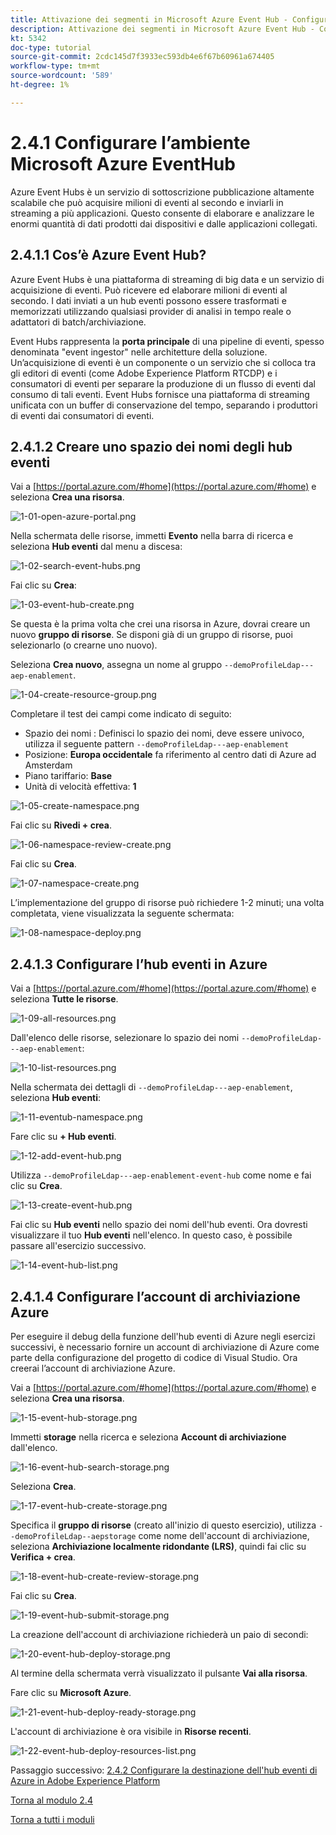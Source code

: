 ```yaml
---
title: Attivazione dei segmenti in Microsoft Azure Event Hub - Configurare l’hub eventi in Azure
description: Attivazione dei segmenti in Microsoft Azure Event Hub - Configurare l’hub eventi in Azure
kt: 5342
doc-type: tutorial
source-git-commit: 2cdc145d7f3933ec593db4e6f67b60961a674405
workflow-type: tm+mt
source-wordcount: '589'
ht-degree: 1%

---
```


# 2.4.1 Configurare l’ambiente Microsoft Azure EventHub

Azure Event Hubs è un servizio di sottoscrizione pubblicazione altamente scalabile che può acquisire milioni di eventi al secondo e inviarli in streaming a più applicazioni. Questo consente di elaborare e analizzare le enormi quantità di dati prodotti dai dispositivi e dalle applicazioni collegati.

## 2.4.1.1 Cos’è Azure Event Hub?

Azure Event Hubs è una piattaforma di streaming di big data e un servizio di acquisizione di eventi. Può ricevere ed elaborare milioni di eventi al secondo. I dati inviati a un hub eventi possono essere trasformati e memorizzati utilizzando qualsiasi provider di analisi in tempo reale o adattatori di batch/archiviazione.

Event Hubs rappresenta la **porta principale** di una pipeline di eventi, spesso denominata &quot;event ingestor&quot; nelle architetture della soluzione. Un’acquisizione di eventi è un componente o un servizio che si colloca tra gli editori di eventi (come Adobe Experience Platform RTCDP) e i consumatori di eventi per separare la produzione di un flusso di eventi dal consumo di tali eventi. Event Hubs fornisce una piattaforma di streaming unificata con un buffer di conservazione del tempo, separando i produttori di eventi dai consumatori di eventi.

## 2.4.1.2 Creare uno spazio dei nomi degli hub eventi

Vai a [https://portal.azure.com/#home](https://portal.azure.com/#home) e seleziona **Crea una risorsa**.

![1-01-open-azure-portal.png](./images/1-01-open-azure-portal.png)

Nella schermata delle risorse, immetti **Evento** nella barra di ricerca e seleziona **Hub eventi** dal menu a discesa:

![1-02-search-event-hubs.png](./images/1-02-search-event-hubs.png)

Fai clic su **Crea**:

![1-03-event-hub-create.png](./images/1-03-event-hub-create.png)

Se questa è la prima volta che crei una risorsa in Azure, dovrai creare un nuovo **gruppo di risorse**. Se disponi già di un gruppo di risorse, puoi selezionarlo (o crearne uno nuovo).

Seleziona **Crea nuovo**, assegna un nome al gruppo `--demoProfileLdap---aep-enablement`.

![1-04-create-resource-group.png](./images/1-04-create-resource-group.png)

Completare il test dei campi come indicato di seguito:

- Spazio dei nomi : Definisci lo spazio dei nomi, deve essere univoco, utilizza il seguente pattern `--demoProfileLdap---aep-enablement`
- Posizione: **Europa occidentale** fa riferimento al centro dati di Azure ad Amsterdam
- Piano tariffario: **Base**
- Unità di velocità effettiva: **1**

![1-05-create-namespace.png](./images/1-05-create-namespace.png)

Fai clic su **Rivedi + crea**.

![1-06-namespace-review-create.png](./images/1-06-namespace-review-create.png)

Fai clic su **Crea**.

![1-07-namespace-create.png](./images/1-07-namespace-create.png)

L’implementazione del gruppo di risorse può richiedere 1-2 minuti; una volta completata, viene visualizzata la seguente schermata:

![1-08-namespace-deploy.png](./images/1-08-namespace-deploy.png)

## 2.4.1.3 Configurare l’hub eventi in Azure

Vai a [https://portal.azure.com/#home](https://portal.azure.com/#home) e seleziona **Tutte le risorse**.

![1-09-all-resources.png](./images/1-09-all-resources.png)

Dall&#39;elenco delle risorse, selezionare lo spazio dei nomi `--demoProfileLdap---aep-enablement`:

![1-10-list-resources.png](./images/1-10-list-resources.png)

Nella schermata dei dettagli di `--demoProfileLdap---aep-enablement`, seleziona **Hub eventi**:

![1-11-eventub-namespace.png](./images/1-11-eventhub-namespace.png)

Fare clic su **+ Hub eventi**.

![1-12-add-event-hub.png](./images/1-12-add-event-hub.png)

Utilizza `--demoProfileLdap---aep-enablement-event-hub` come nome e fai clic su **Crea**.

![1-13-create-event-hub.png](./images/1-13-create-event-hub.png)

Fai clic su **Hub eventi** nello spazio dei nomi dell&#39;hub eventi. Ora dovresti visualizzare il tuo **Hub eventi** nell&#39;elenco. In questo caso, è possibile passare all&#39;esercizio successivo.

![1-14-event-hub-list.png](./images/1-14-event-hub-list.png)

## 2.4.1.4 Configurare l’account di archiviazione Azure

Per eseguire il debug della funzione dell&#39;hub eventi di Azure negli esercizi successivi, è necessario fornire un account di archiviazione di Azure come parte della configurazione del progetto di codice di Visual Studio. Ora creerai l’account di archiviazione Azure.

Vai a [https://portal.azure.com/#home](https://portal.azure.com/#home) e seleziona **Crea una risorsa**.

![1-15-event-hub-storage.png](./images/1-15-event-hub-storage.png)

Immetti **storage** nella ricerca e seleziona **Account di archiviazione** dall&#39;elenco.

![1-16-event-hub-search-storage.png](./images/1-16-event-hub-search-storage.png)

Seleziona **Crea**.

![1-17-event-hub-create-storage.png](./images/1-17-event-hub-create-storage.png)

Specifica il **gruppo di risorse** (creato all&#39;inizio di questo esercizio), utilizza `--demoProfileLdap--aepstorage` come nome dell&#39;account di archiviazione, seleziona **Archiviazione localmente ridondante (LRS)**, quindi fai clic su **Verifica + crea**.

![1-18-event-hub-create-review-storage.png](./images/1-18-event-hub-create-review-storage.png)

Fai clic su **Crea**.

![1-19-event-hub-submit-storage.png](./images/1-19-event-hub-submit-storage.png)

La creazione dell&#39;account di archiviazione richiederà un paio di secondi:

![1-20-event-hub-deploy-storage.png](./images/1-20-event-hub-deploy-storage.png)

Al termine della schermata verrà visualizzato il pulsante **Vai alla risorsa**.

Fare clic su **Microsoft Azure**.

![1-21-event-hub-deploy-ready-storage.png](./images/1-21-event-hub-deploy-ready-storage.png)

L&#39;account di archiviazione è ora visibile in **Risorse recenti**.

![1-22-event-hub-deploy-resources-list.png](./images/1-22-event-hub-deploy-resources-list.png)

Passaggio successivo: [2.4.2 Configurare la destinazione dell&#39;hub eventi di Azure in Adobe Experience Platform](./ex2.md)

[Torna al modulo 2.4](./segment-activation-microsoft-azure-eventhub.md)

[Torna a tutti i moduli](./../../../overview.md)
